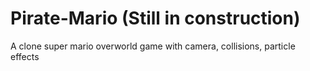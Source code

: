 # Pirate-Mario (Still in construction)

A clone super mario overworld game with camera, collisions, particle effects

